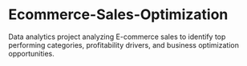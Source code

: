 # Ecommerce-Sales-Optimization
Data analytics project analyzing E-commerce sales to identify top performing categories, profitability drivers, and business optimization opportunities.
